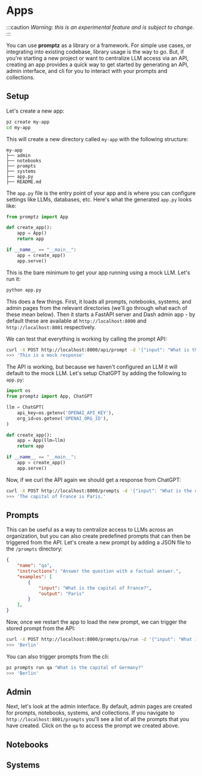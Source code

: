 # Apps

:::caution
*Warning: this is an experimental feature and is subject to change.*
:::

You can use **promptz** as a library or a framework. For simple use cases, or integrating into existing codebase, library usage is the way to go. But, if you're starting a new project or want to centralize LLM access via an API, creating an app provides a quick way to get started by generating an API, admin interface, and cli for you to interact with your prompts and collections.

## Setup

Let's create a new app:

```bash
pz create my-app
cd my-app
```

This will create a new directory called `my-app` with the following structure:

```
my-app
├── admin
├── notebooks
├── prompts
├── systems
├── app.py
├── README.md
```

The `app.py` file is the entry point of your app and is where you can configure settings like LLMs, databases, etc. Here's what the generated `app.py` looks like:

```python
from promptz import App

def create_app():
    app = App()
    return app

if __name__ == "__main__":
    app = create_app()
    app.serve()
```

This is the bare minimum to get your app running using a mock LLM. Let's run it:

```bash
python app.py
```

This does a few things. First, it loads all prompts, notebooks, systems, and admin pages from the relevant directories (we'll go through what each of these mean below). Then it starts a FastAPI server and Dash admin app - by default these are available at `http://localhost:8000` and `http://localhost:8001` respectively.

We can test that everything is working by calling the prompt API:

```bash
curl -X POST http://localhost:8000/api/prompt -d '{"input": "What is the capital of France?"}'
>>> 'This is a mock response'
```

The API is working, but because we haven't configured an LLM it will default to the mock LLM. Let's setup ChatGPT by adding the following to `app.py`:

```python
import os
from promptz import App, ChatGPT

llm = ChatGPT(
    api_key=os.getenv('OPENAI_API_KEY'),
    org_id=os.getenv('OPENAI_ORG_ID'),
)

def create_app():
    app = App(llm=llm)
    return app

if __name__ == "__main__":
    app = create_app()
    app.serve()
```

Now, if we curl the API again we should get a response from ChatGPT:

```bash
curl -X POST http://localhost:8000/prompts -d '{"input": "What is the capital of France?"}'
>>> 'The capital of France is Paris.'
```

## Prompts

This can be useful as a way to centralize access to LLMs across an organization, but you can also create predefined prompts that can then be triggered from the API. Let's create a new prompt by adding a JSON file to the `/prompts` directory:

```json
{
    "name": "qa",
    "instructions": "Answer the question with a factual answer.",
    "examples": [
        {
            "input": "What is the capital of France?",
            "output": "Paris"
        }
    ],
}
```

Now, once we restart the app to load the new prompt, we can trigger the stored prompt from the API:

```bash
curl -X POST http://localhost:8000/prompts/qa/run -d '{"input": "What is the capital of Germany?"}'
>>> 'Berlin'
```

You can also trigger prompts from the cli:

```bash
pz prompts run qa "What is the capital of Germany?"
>>> 'Berlin'
```

## Admin

Next, let's look at the admin interface. By default, admin pages are created for prompts, notebooks, systems, and collections. If you navigate to `http://localhost:8001/prompts` you'll see a list of all the prompts that you have created. Click on the `qa` to access the prompt we created above.

## Notebooks

## Systems
